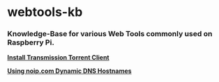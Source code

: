 # webtools-kb

### Knowledge-Base for various Web Tools commonly used on Raspberry Pi.

**[Install Transmission Torrent Client](https://github.com/piwesajopo/webtools-kb/blob/main/transmission)**

**[Using noip.com Dynamic DNS Hostnames](https://github.com/piwesajopo/webtools-kb/blob/main/no-ip)**
